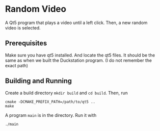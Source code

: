 # Random Video
A Qt5 program that plays a video until a left click. Then, a new random video is selected.

## Prerequisites
Make sure you have qt5 installed. And locate the qt5 files. It should be the same as when we 
built the Duckstation program. (I do not remember the exact path)

## Building and Running
Create a build directory `mkdir build` and `cd build`. Then, run
```
cmake -DCMAKE_PREFIX_PATH=/path/to/qt5 ..
make
```
A program `main` is in the directory. Run it with
```
./main
```
